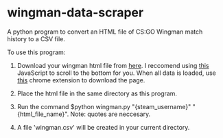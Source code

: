 # wingman-data-scraper
A python program to convert an HTML file of CS:GO Wingman match history to a CSV file.

To use this program:

1. Download your wingman html file from [here](https://steamcommunity.com/my/gcpd/730?tab=matchhistorywingman). I reccomend using [this](https://www.reddit.com/r/GlobalOffensive/comments/8lyzb6/so_the_steam_client_has_been_keeping_track_of/dzkasyk/) JavaScript to scroll to the bottom for you. When all data is loaded, use [this](https://chrome.google.com/webstore/detail/save-page-we/dhhpefjklgkmgeafimnjhojgjamoafof) chrome extension to download the page.

2. Place the html file in the same directory as this program.

3. Run the command $python wingman.py "{steam_username}" "{html_file_name}". Note: quotes are neccesary.

4. A file 'wingman.csv' will be created in your current directory.
